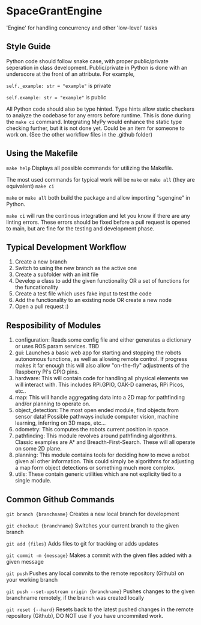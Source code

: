 # SpaceGrantEngine
'Engine' for handling concurrency and other 'low-level' tasks 

## Style Guide
Python code should follow snake case, with proper public/private seperation in class development.
Public/private in Python is done with an underscore at the front of an attribute. For example,

`self._example: str = "example"` is private

`self.example: str = "example"` is public

All Python code should also be type hinted. Type hints allow static checkers to analyze the 
codebase for any errors before runtime. This is done during the `make ci` command. Integrating
MyPy would enhance the static type checking further, but it is not done yet. Could be an item 
for someone to work on. (See the other workflow files in the .github folder)

## Using the Makefile
`make help`
Displays all possible commands for utilizing the Makefile.

The most used commands for typical work will be 
`make` or `make all` (they are equivalent)
`make ci`

`make` or `make all` both build the package and allow importing "sgengine" in Python.

`make ci` will run the continous integration and let you know if there are any linting errors.
These errors should be fixed before a pull request is opened to main, but are fine for the 
testing and development phase.

## Typical Development Workflow
1. Create a new branch
2. Switch to using the new branch as the active one
3. Create a subfolder with an init file
4. Develop a class to add the given functionality OR a set of functions for the funcationality
5. Create a test file which uses fake input to test the code
6. Add the functionality to an existing node OR create a new node
7. Open a pull request :)

## Resposibility of Modules
1. configuration: Reads some config file and either generates a dictionary or uses ROS param services. TBD
2. gui: Launches a basic web app for starting and stopping the robots autonomous functions, as well as allowing remote control. If progress makes it far enough this will also allow "on-the-fly" adjustments of the Raspberry Pi's GPIO pins. 
3. hardware: This will contain code for handling all physical elements we will interact with. This includes RPi.GPIO, OAK-D cameras, RPi Picos, etc..
4. map: This will handle aggregating data into a 2D map for pathfinding and/or planning to operate on.
5. object_detection: The most open ended module, find objects from sensor data! Possible pathways include computer vision, machine learning, inferring on 3D maps, etc...
6. odometry: This computes the robots current position in space.
7. pathfinding: This module revolves around pathfinding algorithms. Classic examples are A* and Breadth-First-Search. These will all operate on some 2D plane.
8. planning: This module contains tools for deciding how to move a robot given all other information. This could simply be algorithms for adjusting a map form object detections or something much more complex.
9. utils: These contain generic utilities which are not explicity tied to a single module.

## Common Github Commands
`git branch {branchname}` Creates a new local branch for development

`git checkout {branchname}` Switches your current branch to the given branch

`git add {files}` Adds files to git for tracking or adds updates

`git commit -m {message}` Makes a commit with the given files added with a given message

`git push` Pushes any local commits to the remote repository (Github) on your working branch

`git push --set-upstream origin {branchname}` Pushes changes to the given branchname remotely, if the branch was created locally

`git reset {--hard}` Resets back to the latest pushed changes in the remote repository (Github), DO NOT use if you have uncommited work.
